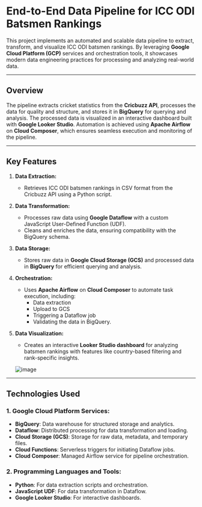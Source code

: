 # **End-to-End Data Pipeline for ICC ODI Batsmen Rankings**

This project implements an automated and scalable data pipeline to extract, transform, and visualize ICC ODI batsmen rankings. By leveraging **Google Cloud Platform (GCP)** services and orchestration tools, it showcases modern data engineering practices for processing and analyzing real-world data.

---

## **Overview**
The pipeline extracts cricket statistics from the **Cricbuzz API**, processes the data for quality and structure, and stores it in **BigQuery** for querying and analysis. The processed data is visualized in an interactive dashboard built with **Google Looker Studio**. Automation is achieved using **Apache Airflow** on **Cloud Composer**, which ensures seamless execution and monitoring of the pipeline.

---

## **Key Features**
1. **Data Extraction:**
   - Retrieves ICC ODI batsmen rankings in CSV format from the Cricbuzz API using a Python script.
   
2. **Data Transformation:**
   - Processes raw data using **Google Dataflow** with a custom JavaScript User-Defined Function (UDF).
   - Cleans and enriches the data, ensuring compatibility with the BigQuery schema.

3. **Data Storage:**
   - Stores raw data in **Google Cloud Storage (GCS)** and processed data in **BigQuery** for efficient querying and analysis.

4. **Orchestration:**
   - Uses **Apache Airflow** on **Cloud Composer** to automate task execution, including:
     - Data extraction
     - Upload to GCS
     - Triggering a Dataflow job
     - Validating the data in BigQuery.

5. **Data Visualization:**
   - Creates an interactive **Looker Studio dashboard** for analyzing batsmen rankings with features like country-based filtering and rank-specific insights.

   ![image](https://github.com/user-attachments/assets/de214e0b-af70-4093-a811-2f49c1efb53d)


---

## **Technologies Used**
### **1. Google Cloud Platform Services:**
   - **BigQuery**: Data warehouse for structured storage and analytics.
   - **Dataflow**: Distributed processing for data transformation and loading.
   - **Cloud Storage (GCS)**: Storage for raw data, metadata, and temporary files.
   - **Cloud Functions**: Serverless triggers for initiating Dataflow jobs.
   - **Cloud Composer**: Managed Airflow service for pipeline orchestration.

### **2. Programming Languages and Tools:**
   - **Python**: For data extraction scripts and orchestration.
   - **JavaScript UDF**: For data transformation in Dataflow.
   - **Google Looker Studio**: For interactive dashboards.
